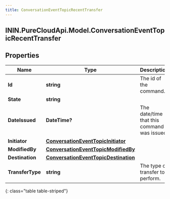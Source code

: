 ```yaml
---
title: ConversationEventTopicRecentTransfer
---
```

## ININ.PureCloudApi.Model.ConversationEventTopicRecentTransfer

## Properties

|Name | Type | Description | Notes|
|------------ | ------------- | ------------- | -------------|
| **Id** | **string** | The id of the command. | [optional] |
| **State** | **string** |  | [optional] |
| **DateIssued** | **DateTime?** | The date/time that this command was issued. | [optional] |
| **Initiator** | [**ConversationEventTopicInitiator**](ConversationEventTopicInitiator.html) |  | [optional] |
| **ModifiedBy** | [**ConversationEventTopicModifiedBy**](ConversationEventTopicModifiedBy.html) |  | [optional] |
| **Destination** | [**ConversationEventTopicDestination**](ConversationEventTopicDestination.html) |  | [optional] |
| **TransferType** | **string** | The type of transfer to perform. | [optional] |
{: class="table table-striped"}


